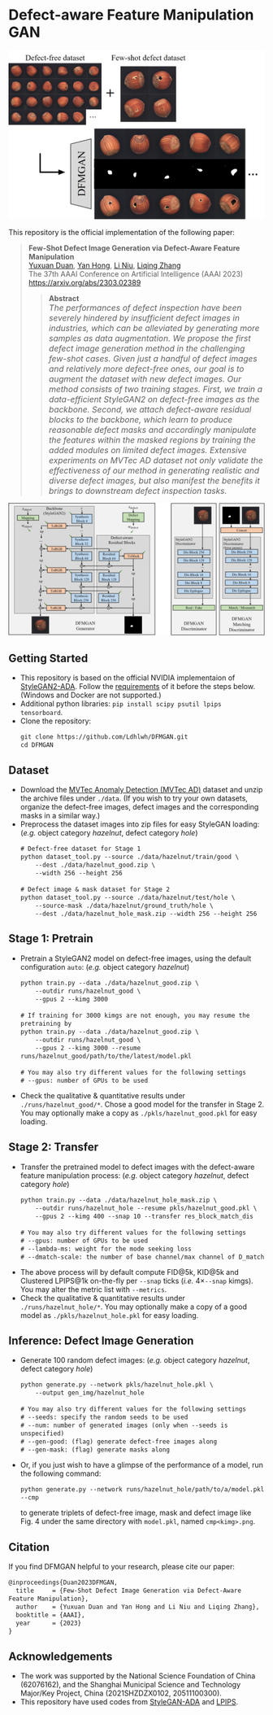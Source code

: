 # Defect-aware Feature Manipulation GAN

<img src="./docs/fsdig.jpg" width="600">

This repository is the official implementation of the following paper:

> **Few-Shot Defect Image Generation via Defect-Aware Feature Manipulation**<br>
> [Yuxuan Duan](https://github.com/Ldhlwh), [Yan Hong](https://github.com/hy-zpg), [Li Niu](http://www.ustcnewly.com/), [Liqing Zhang](https://bcmi.sjtu.edu.cn/~zhangliqing/)<br>
> The 37th AAAI Conference on Artificial Intelligence (AAAI 2023)<br>
> https://arxiv.org/abs/2303.02389<br>
> 
> > **Abstract**<br>
> > <font size=3> *The performances of defect inspection have been severely hindered by insufficient defect images in industries, which can be alleviated by generating more samples as data augmentation. We propose the first defect image generation method in the challenging few-shot cases. Given just a handful of defect images and relatively more defect-free ones, our goal is to augment the dataset with new defect images. Our method consists of two training stages. First, we train a data-efficient StyleGAN2 on defect-free images as the backbone. Second, we attach defect-aware residual blocks to the backbone, which learn to produce reasonable defect masks and accordingly manipulate the features within the masked regions by training the added modules on limited defect images. Extensive experiments on MVTec AD dataset not only validate the effectiveness of our method in generating realistic and diverse defect images, but also manifest the benefits it brings to downstream defect inspection tasks.*</font>

![](./docs/dfmgan.jpg)

## Getting Started

- This repository is based on the official NVIDIA implementaion of [StyleGAN2-ADA](https://github.com/NVlabs/stylegan2-ada-pytorch). Follow the [requirements](https://github.com/NVlabs/stylegan2-ada-pytorch#requirements) of it before the steps below. (Windows and Docker are not supported.)
- Additional python libraries: ```pip install scipy psutil lpips tensorboard```.
- Clone the repository:
    ```shell
    git clone https://github.com/Ldhlwh/DFMGAN.git
    cd DFMGAN
    ```
    
## Dataset

- Download the [MVTec Anomaly Detection (MVTec AD)](https://www.mvtec.com/company/research/datasets/mvtec-ad/) dataset and unzip the archive files under ```./data```. (If you wish to try your own datasets, organize the defect-free images, defect images and the corresponding masks in a similar way.)
- Preprocess the dataset images into zip files for easy StyleGAN loading: (*e.g.* object category *hazelnut*, defect category *hole*)
    ```shell
    # Defect-free dataset for Stage 1
    python dataset_tool.py --source ./data/hazelnut/train/good \
        --dest ./data/hazelnut_good.zip \
        --width 256 --height 256
    
    # Defect image & mask dataset for Stage 2
    python dataset_tool.py --source ./data/hazelnut/test/hole \
        --source-mask ./data/hazelnut/ground_truth/hole \
        --dest ./data/hazelnut_hole_mask.zip --width 256 --height 256
    ```
    
## Stage 1: Pretrain

- Pretrain a StyleGAN2 model on defect-free images, using the default configuration ```auto```: (*e.g.* object category *hazelnut*)
    ```shell
    python train.py --data ./data/hazelnut_good.zip \
        --outdir runs/hazelnut_good \
        --gpus 2 --kimg 3000
    
    # If training for 3000 kimgs are not enough, you may resume the pretraining by
    python train.py --data ./data/hazelnut_good.zip \
        --outdir runs/hazelnut_good \
        --gpus 2 --kimg 3000 --resume runs/hazelnut_good/path/to/the/latest/model.pkl
        
    # You may also try different values for the following settings
    # --gpus: number of GPUs to be used
    ```
- Check the qualitative & quantitative results under ```./runs/hazelnut_good/*```. Chose a good model for the transfer in Stage 2. You may optionally make a copy as ```./pkls/hazelnut_good.pkl``` for easy loading.

## Stage 2: Transfer

- Transfer the pretrained model to defect images with the defect-aware feature manipulation process: (*e.g.* object category *hazelnut*, defect category *hole*)
    ```shell
    python train.py --data ./data/hazelnut_hole_mask.zip \
        --outdir runs/hazelnut_hole --resume pkls/hazelnut_good.pkl \
        --gpus 2 --kimg 400 --snap 10 --transfer res_block_match_dis
    
    # You may also try different values for the following settings
    # --gpus: number of GPUs to be used
    # --lambda-ms: weight for the mode seeking loss
    # --dmatch-scale: the number of base channel/max channel of D_match
    ```
- The above process will by default compute FID@5k, KID@5k and Clustered LPIPS@1k on-the-fly per ```--snap``` ticks (*i.e.* $4 \times$```--snap``` kimgs). You may alter the metric list with ```--metrics```.
- Check the qualitative & quantitative results under ```./runs/hazelnut_hole/*```. You may optionally make a copy of a good model as ```./pkls/hazelnut_hole.pkl``` for easy loading.

## Inference: Defect Image Generation

- Generate 100 random defect images: (*e.g.* object category *hazelnut*, defect category *hole*)
    ```shell
    python generate.py --network pkls/hazelnut_hole.pkl \
        --output gen_img/hazelnut_hole
        
    # You may also try different values for the following settings
    # --seeds: specify the random seeds to be used
    # --num: number of generated images (only when --seeds is unspecified)
    # --gen-good: (flag) generate defect-free images along
    # --gen-mask: (flag) generate masks along
    ```
- Or, if you just wish to have a glimpse of the performance of a model, run the following command:
    ```shell
    python generate.py --network runs/hazelnut_hole/path/to/a/model.pkl --cmp
    ```
     to generate triplets of defect-free image, mask and defect image like Fig. 4 under the same directory with ```model.pkl```, named ```cmp<kimg>.png```.
     

## Citation
If you find DFMGAN helpful to your research, please cite our paper:
```
@inproceedings{Duan2023DFMGAN,
  title     = {Few-Shot Defect Image Generation via Defect-Aware Feature Manipulation},
  author    = {Yuxuan Duan and Yan Hong and Li Niu and Liqing Zhang},
  booktitle = {AAAI},
  year      = {2023}
}
```

## Acknowledgements

- The work was supported by the National Science Foundation of China (62076162), and the Shanghai Municipal Science and Technology Major/Key Project, China (2021SHZDZX0102, 20511100300).
- This repository have used codes from [StyleGAN-ADA](https://github.com/NVlabs/stylegan2-ada-pytorch) and [LPIPS](https://github.com/richzhang/PerceptualSimilarity).
